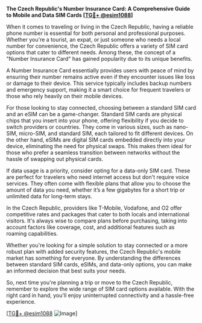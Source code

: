 **The Czech Republic's Number Insurance Card: A Comprehensive Guide to Mobile and Data SIM Cards [[TG💪+ @esim1088](https://t.me/s/esim1088)]**

When it comes to traveling or living in the Czech Republic, having a reliable phone number is essential for both personal and professional purposes. Whether you're a tourist, an expat, or just someone who needs a local number for convenience, the Czech Republic offers a variety of SIM card options that cater to different needs. Among these, the concept of a "Number Insurance Card" has gained popularity due to its unique benefits.

A Number Insurance Card essentially provides users with peace of mind by ensuring their number remains active even if they encounter issues like loss or damage to their device. This service typically includes backup numbers and emergency support, making it a smart choice for frequent travelers or those who rely heavily on their mobile devices. 

For those looking to stay connected, choosing between a standard SIM card and an eSIM can be a game-changer. Standard SIM cards are physical chips that you insert into your phone, offering flexibility if you decide to switch providers or countries. They come in various sizes, such as nano-SIM, micro-SIM, and standard SIM, each tailored to fit different devices. On the other hand, eSIMs are digital SIM cards embedded directly into your device, eliminating the need for physical swaps. This makes them ideal for those who prefer a seamless transition between networks without the hassle of swapping out physical cards.

If data usage is a priority, consider opting for a data-only SIM card. These are perfect for travelers who need internet access but don't require voice services. They often come with flexible plans that allow you to choose the amount of data you need, whether it’s a few gigabytes for a short trip or unlimited data for long-term stays.

In the Czech Republic, providers like T-Mobile, Vodafone, and O2 offer competitive rates and packages that cater to both locals and international visitors. It's always wise to compare plans before purchasing, taking into account factors like coverage, cost, and additional features such as roaming capabilities.

Whether you're looking for a simple solution to stay connected or a more robust plan with added security features, the Czech Republic's mobile market has something for everyone. By understanding the differences between standard SIM cards, eSIMs, and data-only options, you can make an informed decision that best suits your needs.

So, next time you're planning a trip or move to the Czech Republic, remember to explore the wide range of SIM card options available. With the right card in hand, you'll enjoy uninterrupted connectivity and a hassle-free experience. 

[[TG💪+ @esim1088](https://t.me/s/esim1088) ![Image](https://i.postimg.cc/Y0z9fWf4/image.png)]